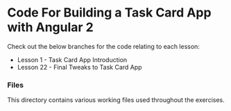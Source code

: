 # Code For Building a Task Card App with Angular 2

Check out the below branches for the code relating to each lesson:

* Lesson 1 - Task Card App Introduction
* Lesson 22 - Final Tweaks to Task Card App

### Files

This directory contains various working files used throughout the exercises.
